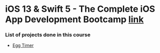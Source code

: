 # iOS 13 &amp; Swift 5 - The Complete iOS App Development Bootcamp [link](https://www.udemy.com/course/ios-13-app-development-bootcamp/)

### List of projects done in this course
- [Egg Timer](https://github.com/amrable/IOS-Bootcamp/tree/master/EggTimer-iOS)

